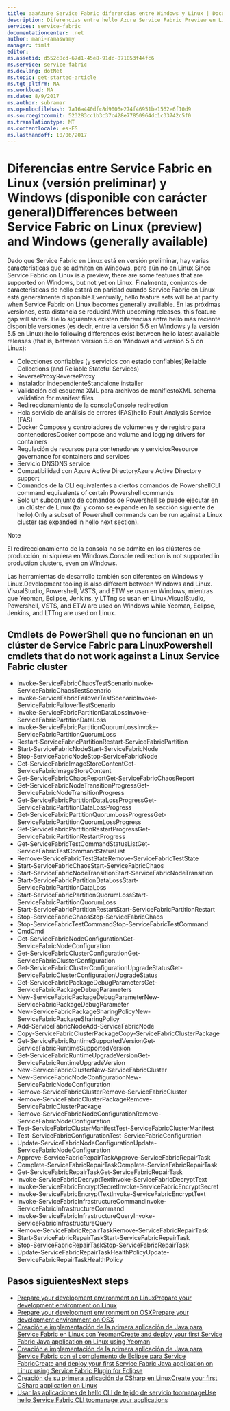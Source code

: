 ```yaml
---
title: aaaAzure Service Fabric diferencias entre Windows y Linux | Documentos de Microsoft
description: Diferencias entre hello Azure Service Fabric Preview en Linux y Azure Service Fabric en Windows.
services: service-fabric
documentationcenter: .net
author: mani-ramaswamy
manager: timlt
editor: 
ms.assetid: d552c8cd-67d1-45e8-91dc-871853f44fc6
ms.service: service-fabric
ms.devlang: dotNet
ms.topic: get-started-article
ms.tgt_pltfrm: NA
ms.workload: NA
ms.date: 8/9/2017
ms.author: subramar
ms.openlocfilehash: 7a16a440dfc8d9006e274f46951be1562e6f10d9
ms.sourcegitcommit: 523283cc1b3c37c428e77850964dc1c33742c5f0
ms.translationtype: MT
ms.contentlocale: es-ES
ms.lasthandoff: 10/06/2017
---
```

# <a name="differences-between-service-fabric-on-linux-preview-and-windows-generally-available"></a><span data-ttu-id="32e1a-103">Diferencias entre Service Fabric en Linux (versión preliminar) y Windows (disponible con carácter general)</span><span class="sxs-lookup"><span data-stu-id="32e1a-103">Differences between Service Fabric on Linux (preview) and Windows (generally available)</span></span>

<span data-ttu-id="32e1a-104">Dado que Service Fabric en Linux está en versión preliminar, hay varias características que se admiten en Windows, pero aún no en Linux.</span><span class="sxs-lookup"><span data-stu-id="32e1a-104">Since Service Fabric on Linux is a preview, there are some features that are supported on Windows, but not yet on Linux.</span></span> <span data-ttu-id="32e1a-105">Finalmente, conjuntos de características de hello estará en paridad cuando Service Fabric en Linux está generalmente disponible.</span><span class="sxs-lookup"><span data-stu-id="32e1a-105">Eventually, hello feature sets will be at parity when Service Fabric on Linux becomes generally available.</span></span> <span data-ttu-id="32e1a-106">En las próximas versiones, esta distancia se reducirá.</span><span class="sxs-lookup"><span data-stu-id="32e1a-106">With upcoming releases, this feature gap will shrink.</span></span> <span data-ttu-id="32e1a-107">Hello siguientes existen diferencias entre hello más reciente disponible versiones (es decir, entre la versión 5.6 en Windows y la versión 5.5 en Linux):</span><span class="sxs-lookup"><span data-stu-id="32e1a-107">hello following differences exist between hello latest available releases (that is, between version 5.6 on Windows and version 5.5 on Linux):</span></span> 

* <span data-ttu-id="32e1a-108">Colecciones confiables (y servicios con estado confiables)</span><span class="sxs-lookup"><span data-stu-id="32e1a-108">Reliable Collections (and Reliable Stateful Services)</span></span> 
* <span data-ttu-id="32e1a-109">ReverseProxy</span><span class="sxs-lookup"><span data-stu-id="32e1a-109">ReverseProxy</span></span> 
* <span data-ttu-id="32e1a-110">Instalador independiente</span><span class="sxs-lookup"><span data-stu-id="32e1a-110">Standalone installer</span></span> 
* <span data-ttu-id="32e1a-111">Validación del esquema XML para archivos de manifiesto</span><span class="sxs-lookup"><span data-stu-id="32e1a-111">XML schema validation for manifest files</span></span> 
* <span data-ttu-id="32e1a-112">Redireccionamiento de la consola</span><span class="sxs-lookup"><span data-stu-id="32e1a-112">Console redirection</span></span> 
* <span data-ttu-id="32e1a-113">Hola servicio de análisis de errores (FAS)</span><span class="sxs-lookup"><span data-stu-id="32e1a-113">hello Fault Analysis Service (FAS)</span></span>
* <span data-ttu-id="32e1a-114">Docker Compose y controladores de volúmenes y de registro para contenedores</span><span class="sxs-lookup"><span data-stu-id="32e1a-114">Docker compose and volume and logging drivers for containers</span></span> 
* <span data-ttu-id="32e1a-115">Regulación de recursos para contenedores y servicios</span><span class="sxs-lookup"><span data-stu-id="32e1a-115">Resource governance for containers and services</span></span> 
* <span data-ttu-id="32e1a-116">Servicio DNS</span><span class="sxs-lookup"><span data-stu-id="32e1a-116">DNS service</span></span>
* <span data-ttu-id="32e1a-117">Compatibilidad con Azure Active Directory</span><span class="sxs-lookup"><span data-stu-id="32e1a-117">Azure Active Directory support</span></span>
* <span data-ttu-id="32e1a-118">Comandos de la CLI equivalentes a ciertos comandos de Powershell</span><span class="sxs-lookup"><span data-stu-id="32e1a-118">CLI command equivalents of certain Powershell commands</span></span> 
* <span data-ttu-id="32e1a-119">Solo un subconjunto de comandos de Powershell se puede ejecutar en un clúster de Linux (tal y como se expande en la sección siguiente de hello).</span><span class="sxs-lookup"><span data-stu-id="32e1a-119">Only a subset of Powershell commands can be run against a Linux cluster (as expanded in hello next section).</span></span>

>[!NOTE]
><span data-ttu-id="32e1a-120">El redireccionamiento de la consola no se admite en los clústeres de producción, ni siquiera en Windows.</span><span class="sxs-lookup"><span data-stu-id="32e1a-120">Console redirection is not supported in production clusters, even on Windows.</span></span>

<span data-ttu-id="32e1a-121">Las herramientas de desarrollo también son diferentes en Windows y Linux.</span><span class="sxs-lookup"><span data-stu-id="32e1a-121">Development tooling is also different between Windows and Linux.</span></span> <span data-ttu-id="32e1a-122">VisualStudio, Powershell, VSTS, and ETW se usan en Windows, mientras que Yeoman, Eclipse, Jenkins, y LTTng se usan en Linux.</span><span class="sxs-lookup"><span data-stu-id="32e1a-122">VisualStudio, Powershell, VSTS, and ETW are used on Windows while Yeoman, Eclipse, Jenkins, and LTTng are used on Linux.</span></span>

## <a name="powershell-cmdlets-that-do-not-work-against-a-linux-service-fabric-cluster"></a><span data-ttu-id="32e1a-123">Cmdlets de PowerShell que no funcionan en un clúster de Service Fabric para Linux</span><span class="sxs-lookup"><span data-stu-id="32e1a-123">Powershell cmdlets that do not work against a Linux Service Fabric cluster</span></span>

* <span data-ttu-id="32e1a-124">Invoke-ServiceFabricChaosTestScenario</span><span class="sxs-lookup"><span data-stu-id="32e1a-124">Invoke-ServiceFabricChaosTestScenario</span></span>
* <span data-ttu-id="32e1a-125">Invoke-ServiceFabricFailoverTestScenario</span><span class="sxs-lookup"><span data-stu-id="32e1a-125">Invoke-ServiceFabricFailoverTestScenario</span></span>
* <span data-ttu-id="32e1a-126">Invoke-ServiceFabricPartitionDataLoss</span><span class="sxs-lookup"><span data-stu-id="32e1a-126">Invoke-ServiceFabricPartitionDataLoss</span></span>
* <span data-ttu-id="32e1a-127">Invoke-ServiceFabricPartitionQuorumLoss</span><span class="sxs-lookup"><span data-stu-id="32e1a-127">Invoke-ServiceFabricPartitionQuorumLoss</span></span>
* <span data-ttu-id="32e1a-128">Restart-ServiceFabricPartition</span><span class="sxs-lookup"><span data-stu-id="32e1a-128">Restart-ServiceFabricPartition</span></span>
* <span data-ttu-id="32e1a-129">Start-ServiceFabricNode</span><span class="sxs-lookup"><span data-stu-id="32e1a-129">Start-ServiceFabricNode</span></span>
* <span data-ttu-id="32e1a-130">Stop-ServiceFabricNode</span><span class="sxs-lookup"><span data-stu-id="32e1a-130">Stop-ServiceFabricNode</span></span>
* <span data-ttu-id="32e1a-131">Get-ServiceFabricImageStoreContent</span><span class="sxs-lookup"><span data-stu-id="32e1a-131">Get-ServiceFabricImageStoreContent</span></span>
* <span data-ttu-id="32e1a-132">Get-ServiceFabricChaosReport</span><span class="sxs-lookup"><span data-stu-id="32e1a-132">Get-ServiceFabricChaosReport</span></span>
* <span data-ttu-id="32e1a-133">Get-ServiceFabricNodeTransitionProgress</span><span class="sxs-lookup"><span data-stu-id="32e1a-133">Get-ServiceFabricNodeTransitionProgress</span></span>
* <span data-ttu-id="32e1a-134">Get-ServiceFabricPartitionDataLossProgress</span><span class="sxs-lookup"><span data-stu-id="32e1a-134">Get-ServiceFabricPartitionDataLossProgress</span></span>
* <span data-ttu-id="32e1a-135">Get-ServiceFabricPartitionQuorumLossProgress</span><span class="sxs-lookup"><span data-stu-id="32e1a-135">Get-ServiceFabricPartitionQuorumLossProgress</span></span>
* <span data-ttu-id="32e1a-136">Get-ServiceFabricPartitionRestartProgress</span><span class="sxs-lookup"><span data-stu-id="32e1a-136">Get-ServiceFabricPartitionRestartProgress</span></span>
* <span data-ttu-id="32e1a-137">Get-ServiceFabricTestCommandStatusList</span><span class="sxs-lookup"><span data-stu-id="32e1a-137">Get-ServiceFabricTestCommandStatusList</span></span>
* <span data-ttu-id="32e1a-138">Remove-ServiceFabricTestState</span><span class="sxs-lookup"><span data-stu-id="32e1a-138">Remove-ServiceFabricTestState</span></span>
* <span data-ttu-id="32e1a-139">Start-ServiceFabricChaos</span><span class="sxs-lookup"><span data-stu-id="32e1a-139">Start-ServiceFabricChaos</span></span>
* <span data-ttu-id="32e1a-140">Start-ServiceFabricNodeTransition</span><span class="sxs-lookup"><span data-stu-id="32e1a-140">Start-ServiceFabricNodeTransition</span></span>
* <span data-ttu-id="32e1a-141">Start-ServiceFabricPartitionDataLoss</span><span class="sxs-lookup"><span data-stu-id="32e1a-141">Start-ServiceFabricPartitionDataLoss</span></span>
* <span data-ttu-id="32e1a-142">Start-ServiceFabricPartitionQuorumLoss</span><span class="sxs-lookup"><span data-stu-id="32e1a-142">Start-ServiceFabricPartitionQuorumLoss</span></span>
* <span data-ttu-id="32e1a-143">Start-ServiceFabricPartitionRestart</span><span class="sxs-lookup"><span data-stu-id="32e1a-143">Start-ServiceFabricPartitionRestart</span></span>
* <span data-ttu-id="32e1a-144">Stop-ServiceFabricChaos</span><span class="sxs-lookup"><span data-stu-id="32e1a-144">Stop-ServiceFabricChaos</span></span>
* <span data-ttu-id="32e1a-145">Stop-ServiceFabricTestCommand</span><span class="sxs-lookup"><span data-stu-id="32e1a-145">Stop-ServiceFabricTestCommand</span></span>
* <span data-ttu-id="32e1a-146">Cmd</span><span class="sxs-lookup"><span data-stu-id="32e1a-146">Cmd</span></span>
* <span data-ttu-id="32e1a-147">Get-ServiceFabricNodeConfiguration</span><span class="sxs-lookup"><span data-stu-id="32e1a-147">Get-ServiceFabricNodeConfiguration</span></span>
* <span data-ttu-id="32e1a-148">Get-ServiceFabricClusterConfiguration</span><span class="sxs-lookup"><span data-stu-id="32e1a-148">Get-ServiceFabricClusterConfiguration</span></span>
* <span data-ttu-id="32e1a-149">Get-ServiceFabricClusterConfigurationUpgradeStatus</span><span class="sxs-lookup"><span data-stu-id="32e1a-149">Get-ServiceFabricClusterConfigurationUpgradeStatus</span></span>
* <span data-ttu-id="32e1a-150">Get-ServiceFabricPackageDebugParameters</span><span class="sxs-lookup"><span data-stu-id="32e1a-150">Get-ServiceFabricPackageDebugParameters</span></span>
* <span data-ttu-id="32e1a-151">New-ServiceFabricPackageDebugParameter</span><span class="sxs-lookup"><span data-stu-id="32e1a-151">New-ServiceFabricPackageDebugParameter</span></span>
* <span data-ttu-id="32e1a-152">New-ServiceFabricPackageSharingPolicy</span><span class="sxs-lookup"><span data-stu-id="32e1a-152">New-ServiceFabricPackageSharingPolicy</span></span>
* <span data-ttu-id="32e1a-153">Add-ServiceFabricNode</span><span class="sxs-lookup"><span data-stu-id="32e1a-153">Add-ServiceFabricNode</span></span>
* <span data-ttu-id="32e1a-154">Copy-ServiceFabricClusterPackage</span><span class="sxs-lookup"><span data-stu-id="32e1a-154">Copy-ServiceFabricClusterPackage</span></span>
* <span data-ttu-id="32e1a-155">Get-ServiceFabricRuntimeSupportedVersion</span><span class="sxs-lookup"><span data-stu-id="32e1a-155">Get-ServiceFabricRuntimeSupportedVersion</span></span>
* <span data-ttu-id="32e1a-156">Get-ServiceFabricRuntimeUpgradeVersion</span><span class="sxs-lookup"><span data-stu-id="32e1a-156">Get-ServiceFabricRuntimeUpgradeVersion</span></span>
* <span data-ttu-id="32e1a-157">New-ServiceFabricCluster</span><span class="sxs-lookup"><span data-stu-id="32e1a-157">New-ServiceFabricCluster</span></span>
* <span data-ttu-id="32e1a-158">New-ServiceFabricNodeConfiguration</span><span class="sxs-lookup"><span data-stu-id="32e1a-158">New-ServiceFabricNodeConfiguration</span></span>
* <span data-ttu-id="32e1a-159">Remove-ServiceFabricCluster</span><span class="sxs-lookup"><span data-stu-id="32e1a-159">Remove-ServiceFabricCluster</span></span>
* <span data-ttu-id="32e1a-160">Remove-ServiceFabricClusterPackage</span><span class="sxs-lookup"><span data-stu-id="32e1a-160">Remove-ServiceFabricClusterPackage</span></span>
* <span data-ttu-id="32e1a-161">Remove-ServiceFabricNodeConfiguration</span><span class="sxs-lookup"><span data-stu-id="32e1a-161">Remove-ServiceFabricNodeConfiguration</span></span>
* <span data-ttu-id="32e1a-162">Test-ServiceFabricClusterManifest</span><span class="sxs-lookup"><span data-stu-id="32e1a-162">Test-ServiceFabricClusterManifest</span></span>
* <span data-ttu-id="32e1a-163">Test-ServiceFabricConfiguration</span><span class="sxs-lookup"><span data-stu-id="32e1a-163">Test-ServiceFabricConfiguration</span></span>
* <span data-ttu-id="32e1a-164">Update-ServiceFabricNodeConfiguration</span><span class="sxs-lookup"><span data-stu-id="32e1a-164">Update-ServiceFabricNodeConfiguration</span></span>
* <span data-ttu-id="32e1a-165">Approve-ServiceFabricRepairTask</span><span class="sxs-lookup"><span data-stu-id="32e1a-165">Approve-ServiceFabricRepairTask</span></span>
* <span data-ttu-id="32e1a-166">Complete-ServiceFabricRepairTask</span><span class="sxs-lookup"><span data-stu-id="32e1a-166">Complete-ServiceFabricRepairTask</span></span>
* <span data-ttu-id="32e1a-167">Get-ServiceFabricRepairTask</span><span class="sxs-lookup"><span data-stu-id="32e1a-167">Get-ServiceFabricRepairTask</span></span>
* <span data-ttu-id="32e1a-168">Invoke-ServiceFabricDecryptText</span><span class="sxs-lookup"><span data-stu-id="32e1a-168">Invoke-ServiceFabricDecryptText</span></span>
* <span data-ttu-id="32e1a-169">Invoke-ServiceFabricEncryptSecret</span><span class="sxs-lookup"><span data-stu-id="32e1a-169">Invoke-ServiceFabricEncryptSecret</span></span>
* <span data-ttu-id="32e1a-170">Invoke-ServiceFabricEncryptText</span><span class="sxs-lookup"><span data-stu-id="32e1a-170">Invoke-ServiceFabricEncryptText</span></span>
* <span data-ttu-id="32e1a-171">Invoke-ServiceFabricInfrastructureCommand</span><span class="sxs-lookup"><span data-stu-id="32e1a-171">Invoke-ServiceFabricInfrastructureCommand</span></span>
* <span data-ttu-id="32e1a-172">Invoke-ServiceFabricInfrastructureQuery</span><span class="sxs-lookup"><span data-stu-id="32e1a-172">Invoke-ServiceFabricInfrastructureQuery</span></span>
* <span data-ttu-id="32e1a-173">Remove-ServiceFabricRepairTask</span><span class="sxs-lookup"><span data-stu-id="32e1a-173">Remove-ServiceFabricRepairTask</span></span>
* <span data-ttu-id="32e1a-174">Start-ServiceFabricRepairTask</span><span class="sxs-lookup"><span data-stu-id="32e1a-174">Start-ServiceFabricRepairTask</span></span>
* <span data-ttu-id="32e1a-175">Stop-ServiceFabricRepairTask</span><span class="sxs-lookup"><span data-stu-id="32e1a-175">Stop-ServiceFabricRepairTask</span></span>
* <span data-ttu-id="32e1a-176">Update-ServiceFabricRepairTaskHealthPolicy</span><span class="sxs-lookup"><span data-stu-id="32e1a-176">Update-ServiceFabricRepairTaskHealthPolicy</span></span>



## <a name="next-steps"></a><span data-ttu-id="32e1a-177">Pasos siguientes</span><span class="sxs-lookup"><span data-stu-id="32e1a-177">Next steps</span></span>
* [<span data-ttu-id="32e1a-178">Prepare your development environment on Linux</span><span class="sxs-lookup"><span data-stu-id="32e1a-178">Prepare your development environment on Linux</span></span>](service-fabric-get-started-linux.md)
* [<span data-ttu-id="32e1a-179">Prepare your development environment on OSX</span><span class="sxs-lookup"><span data-stu-id="32e1a-179">Prepare your development environment on OSX</span></span>](service-fabric-get-started-mac.md)
* [<span data-ttu-id="32e1a-180">Creación e implementación de la primera aplicación de Java para Service Fabric en Linux con Yeoman</span><span class="sxs-lookup"><span data-stu-id="32e1a-180">Create and deploy your first Service Fabric Java application on Linux using Yeoman</span></span>](service-fabric-create-your-first-linux-application-with-java.md)
* [<span data-ttu-id="32e1a-181">Creación e implementación de la primera aplicación de Java para Service Fabric con el complemento de Eclipse para Service Fabric</span><span class="sxs-lookup"><span data-stu-id="32e1a-181">Create and deploy your first Service Fabric Java application on Linux using Service Fabric Plugin for Eclipse</span></span>](service-fabric-get-started-eclipse.md)
* [<span data-ttu-id="32e1a-182">Creación de su primera aplicación de CSharp en Linux</span><span class="sxs-lookup"><span data-stu-id="32e1a-182">Create your first CSharp application on Linux</span></span>](service-fabric-create-your-first-linux-application-with-csharp.md)
* [<span data-ttu-id="32e1a-183">Usar las aplicaciones de hello CLI de tejido de servicio toomanage</span><span class="sxs-lookup"><span data-stu-id="32e1a-183">Use hello Service Fabric CLI toomanage your applications</span></span>](service-fabric-application-lifecycle-sfctl.md)
